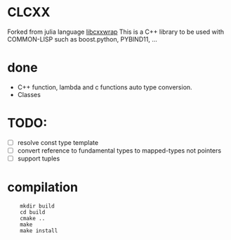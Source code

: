# CLCXX

Forked from julia language [libcxxwrap](https://github.com/JuliaInterop/libcxxwrap-julia)
This is a C++ library to be used with COMMON-LISP such as boost.python, PYBIND11, ...


# done
- C++ function, lambda and c functions auto type conversion.
- Classes

# TODO:
- [ ] resolve const type template
- [ ] convert reference to fundamental types to mapped-types not pointers
- [ ] support tuples

# compilation

```shell
    mkdir build
    cd build
    cmake ..
    make
    make install
```


